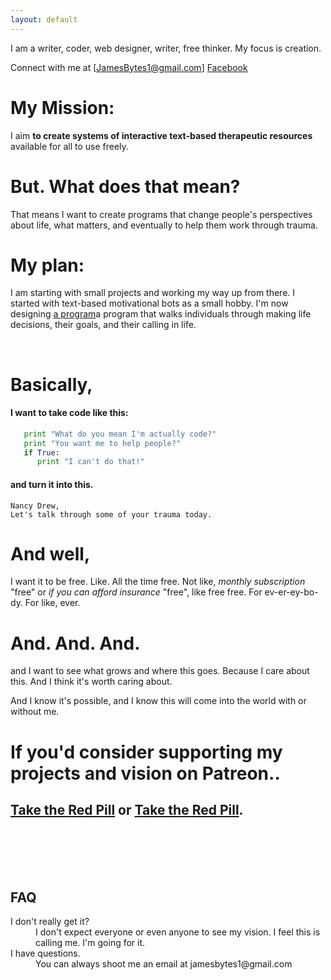 ```yaml
---
layout: default
---
```



I am a writer, coder, web designer, writer, free thinker.
My focus is creation.

Connect with me at [JamesBytes1@gmail.com]
[Facebook](https://www.facebook.com/james.bytes.73)
<br>
# My Mission:

I aim **to create systems of interactive text-based therapeutic resources** available for all to use freely. <!-- (_optimally while disrupting the established powers that be_).-->


# But. What does that mean?

That means I want to create programs that change people's perspectives about life, what matters, and eventually to help them work through trauma.


# My plan:

I am starting with small projects and working my way up from there. I started with text-based motivational bots as a small hobby. I'm now designing [a program](projects_thedecisionmaker.html)a program
that walks individuals through making life decisions, their goals, and their calling in life.

<br>
<!--
<!--
# My motivation:

Really I just want to influence people's lives for the better.

To give people a brighter perspective about life.

And, ideally, to survive while doing so.

( Even more ideally, to mass distribute the most beneficial of the _dominant-American-Psychology-monopoly-name-I-can't-say-here_'s
methods for free, because I find it ethically correct to do so)


# What will I need?

Time. ~~It takes 10,000 hours to master a craft.
Which means I'll need about
10,000 hours total at 10 hours per day is 1000 days, 5 days of the week is 1,400 days, which equates to 3.845 years or just about 4 years and several projects later~~. A lot of time.
I'll need the time to build these projects, and a vast amount of time to
gather existing therapy resources. I need funding to make it through that time.
-->

# And just what exactly do I aim to build one day?

I will build programs of increasing scope. I plan to take the experience gained along the way to create an intelligence that capable of providing extensive therapy to anyone, perhaps with much more complex work like grief.
<!--
I am an _excellent_ independent researcher, and can gain any required skills
and information along the way. -->

# Basically,

#### I want to take code like this:

```python
   print "What do you mean I'm actually code?"
   print "You want me to help people?"
   if True:
      print "I can't do that!"
```

#### and turn it into this.

```
Nancy Drew,
Let's talk through some of your trauma today.
```

# And well,

I want it to be free.
Like. All the time free.
Not like, _monthly subscription_ "free" or _if you can afford insurance_ "free",
like free free. For ev-er-ey-bo-dy. For like, ever.

<!--
I don't want to spend _some_ of my free time doing this,
_-as I was before, dedicating nearly every spare moment I had to this-_
I want to spend _**all**_ of my working hours doing this,
for the rest of my life, and see what grows and where it goes.
Because I care about this. And I think it's worth caring about.
And I know it's possible, and I know it will happen one way or another.

# And. And. And.

I want it to be free.
Like. All the time free.
Not like, _monthly subscription_ "free" or _if you can afford insurance_ "free",
like free free. For ev-er-ey-bo-dy. For like, ever.
-->

# And. And. And.

and I want to see what grows and where this goes. Because I care about this. And I think it's worth caring about.

And I know it's possible, and I know this will come into the world with or without me.

# If you'd consider supporting my projects and vision on Patreon..

## [Take the Red Pill](https://patreon.com/motibytes) or [Take the Red Pill](https://patreon.com/motibytes).
<br>
<br>
<br>
<br>

## FAQ

<dl>
<dt>I don't really get it?</dt>
<dd>I don't expect everyone or even anyone to see my vision. I feel this is calling me. I'm going for it. </dd>
<dt>I have questions.</dt>
<dd>You can always shoot me an email at jamesbytes1@gmail.com</dd>
